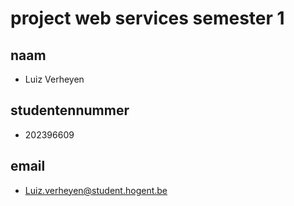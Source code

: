 # project web services semester 1

## naam
* Luiz Verheyen

## studentennummer
* 202396609

## email
* Luiz.verheyen@student.hogent.be
